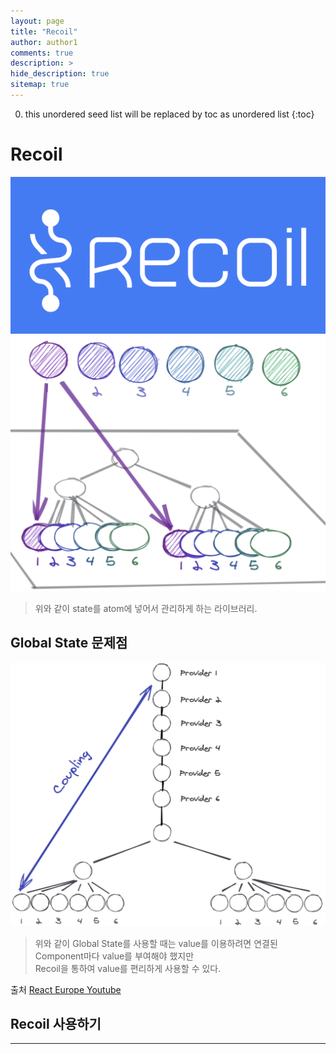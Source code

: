 ```yaml
---
layout: page
title: "Recoil"
author: author1
comments: true
description: >
hide_description: true
sitemap: true
---
```


0. this unordered seed list will be replaced by toc as unordered list 
{:toc}

# Recoil
![Recoil](/assets/study/react_Image/recoil_logo.png)
![Atoms](/assets/study/react_Image/recoil-atoms.png)
> 위와 같이 state를 atom에 넣어서 관리하게 하는 라이브러리.
## Global State 문제점
![Global State의 문제점](/assets/study/react_Image/global-state.png)
> 위와 같이 Global State를 사용할 때는 value를 이용하려면 연결된 Component마다 value를 부여해야 했지만<br>Recoil을 통하여 value를 편리하게 사용할 수 있다.<br>

출처 <a href="https://www.youtube.com/watch?v=_ISAA_Jt9kI&t=280s" target="_blank">React Europe Youtube</a>
## Recoil 사용하기

<hr>


